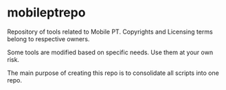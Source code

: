 # mobileptrepo
Repository of tools related to Mobile PT. Copyrights and Licensing terms belong to respective owners. 

Some tools are modified based on specific needs.  Use them at your own risk.

The main purpose of creating this repo is to consolidate all scripts into one repo.



